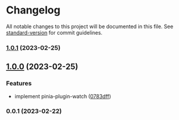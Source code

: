 # Changelog

All notable changes to this project will be documented in this file. See [standard-version](https://github.com/conventional-changelog/standard-version) for commit guidelines.

### [1.0.1](https://github.com/Gumball12/pinia-plugin-watch/compare/v1.0.0...v1.0.1) (2023-02-25)

## [1.0.0](https://github.com/Gumball12/pinia-plugin-watch/compare/v0.0.1...v1.0.0) (2023-02-25)


### Features

* implement pinia-plugin-watch ([0783dff](https://github.com/Gumball12/pinia-plugin-watch/commit/0783dff91d8a84729f370cbca3a1d3a5352390e5))

### 0.0.1 (2023-02-22)
